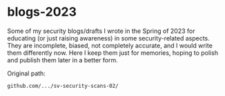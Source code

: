 # blogs-2023

Some of my security blogs/drafts I wrote in the Spring of 2023 for educating
(or just raising awareness) in some security-related aspects. They are incomplete,
biased, not completely accurate, and I would write them differently now. Here I keep them 
just for memories, hoping to polish and publish them later in a better form.

Original path:
```
github.com/.../sv-security-scans-02/
```